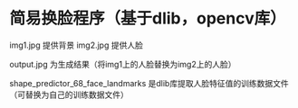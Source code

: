 # 简易换脸程序（基于dlib，opencv库）

img1.jpg 提供背景      img2.jpg 提供人脸

output.jpg 为生成结果（将img1上的人脸替换为img2上的人脸）

shape_predictor_68_face_landmarks 是dlib库提取人脸特征值的训练数据文件（可替换为自己的训练数据文件）
